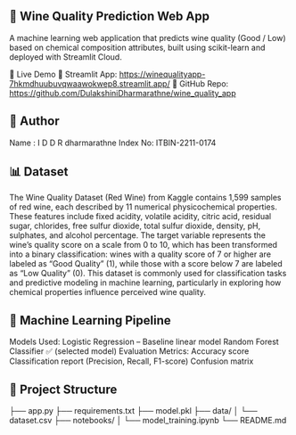 ## 🍷 Wine Quality Prediction Web App
A machine learning web application that predicts wine quality (Good / Low) based on chemical composition attributes, built using scikit-learn and deployed with Streamlit Cloud.

🚀 Live Demo
🔗 Streamlit App: https://winequalityapp-7hkmdhuubuvqwaawokwep8.streamlit.app/
🔗 GitHub Repo: https://github.com/DulakshiniDharmarathne/wine_quality_app

## 👤 Author
Name : I D D R dharmarathne 
Index No: ITBIN-2211-0174

## 📊 Dataset
The Wine Quality Dataset (Red Wine) from Kaggle contains 1,599 samples of red wine, each described by 11 numerical physicochemical properties. These features include fixed acidity, volatile acidity, citric acid, residual sugar, chlorides, free sulfur dioxide, total sulfur dioxide, density, pH, sulphates, and alcohol percentage. The target variable represents the wine’s quality score on a scale from 0 to 10, which has been transformed into a binary classification: wines with a quality score of 7 or higher are labeled as “Good Quality” (1), while those with a score below 7 are labeled as “Low Quality” (0). This dataset is commonly used for classification tasks and predictive modeling in machine learning, particularly in exploring how chemical properties influence perceived wine quality.


## 🧠 Machine Learning Pipeline
Models Used:
Logistic Regression – Baseline linear model
Random Forest Classifier ✅ (selected model)
Evaluation Metrics:
Accuracy score
Classification report (Precision, Recall, F1-score)
Confusion matrix

## 📂 Project Structure

├── app.py ├── requirements.txt ├── model.pkl ├── data/ │ └── dataset.csv ├── notebooks/ │ └── model_training.ipynb └── README.md
